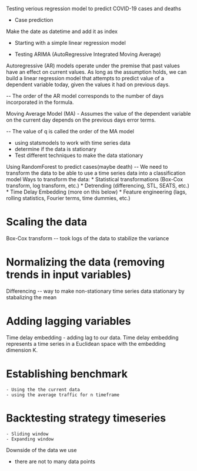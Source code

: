 Testing verious regression model to predict COVID-19 cases and deaths


* Case prediction

Make the date as datetime and add it as index 


* Starting with a simple linear regression model

* Testing ARIMA (AutoRegressive Integrated Moving Average)

Autoregressive (AR) models operate under the premise that past values have an effect on current values. As long as the assumption holds, we can build a linear regression model that attempts to predict value of a dependent variable today, given the values it had on previous days.

-- The order of the AR model corresponds to the number of days incorporated in the formula.

Moving Average Model (MA) - Assumes the value of the dependent variable on the current day depends on the previous days error terms. 

-- The value of q is called the order of the MA model

 - using statsmodels to work with time series data
 - determine if the data is stationary
 - Test different techniques to make the data stationary


 Using RandomForest to predict cases(maybe death)
  -- We need to transform the data to be able to use a time series data into a classification model
     Ways to transform the data:
        * Statistical transformations (Box-Cox transform, log transform, etc.)
        * Detrending (differencing, STL, SEATS, etc.)
        * Time Delay Embedding (more on this below)
        * Feature engineering (lags, rolling statistics, Fourier terms, time dummies, etc.)
  

  # Scaling the data
  Box-Cox transform -- took logs of the data to stabilize the variance

  # Normalizing the data (removing trends in input variables)
  Differencing -- way to make non-stationary time series data stationary by stabalizing the mean

  # Adding lagging variables 

  Time delay embedding - adding lag to our data. Time delay embedding represents a time series in a Euclidean space with the embedding dimension K.

  # Establishing benchmark
    - Using the the current data
    - using the average traffic for n timeframe


  # Backtesting strategy timeseries
    - Sliding window 
    - Expanding window 



Downside of the  data we use
- there are not to many data points